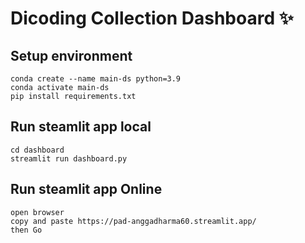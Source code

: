
# Dicoding Collection Dashboard ✨

## Setup environment
```
conda create --name main-ds python=3.9
conda activate main-ds
pip install requirements.txt
```

## Run steamlit app local
```
cd dashboard
streamlit run dashboard.py
```

## Run steamlit app Online
```
open browser
copy and paste https://pad-anggadharma60.streamlit.app/
then Go
```
